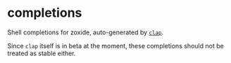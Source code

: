 # completions

Shell completions for zoxide, auto-generated by [`clap`][clap].

Since `clap` itself is in beta at the moment, these completions should not be
treated as stable either.

[clap]: https://github.com/clap-rs/clap
